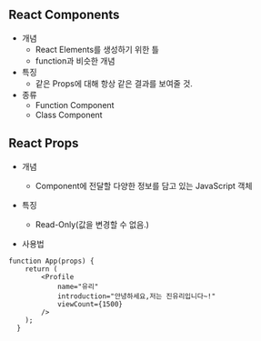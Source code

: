 ## React Components

- 개념
  - React Elements를 생성하기 위한 틀
  - function과 비슷한 개념
- 특징
  - 같은 Props에 대해 항상 같은 결과를 보여줄 것.
- 종류
  - Function Component
  - Class Component

## React Props

- 개념
  - Component에 전달할 다양한 정보를 담고 있는 JavaScript 객체
- 특징

  - Read-Only(값을 변경할 수 없음.)

- 사용법

```
function App(props) {
    return (
        <Profile
            name="유리"
            introduction="안녕하세요,저는 진유리입니다~!"
            viewCount={1500}
        />
    );
  }
```
